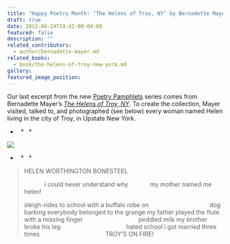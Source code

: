 ```yaml
---
title: "Happy Poetry Month: ‘The Helens of Troy, NY’ by Bernadette Mayer"
draft: true
date: 2013-04-24T19:42:00-04:00
featured: false
description: ""
related_contributors:
  - author/bernadette-mayer.md
related_books:
  - book/the-helens-of-troy-new-york.md
gallery:
featured_image_position: 
---
```


Our last excerpt from the new [Poetry Pamphlets](http://ndbooks.com/book/poetry-pamphlets) series comes from Bernadette Mayer’s [_The Helens of Troy, NY_](http://ndbooks.com/book/the-helens-of-troy-new-york). To create the collection, Mayer visited, talked to, and photographed (see below) every woman named Helen living in the city of Troy, in Upstate New York. 

*   *   *

![](https://www.ndbooks.com/images/journal/Helen_Worthington.jpg)

*   *   *

> HELEN WORTHINGTON BONESTEEL
> 
>             i could never understand why
>             my mother named me helen!
> 
> sleigh-rides to school
> with a buffalo robe on
>                                    dog barking
> everybody belonged to the grange
> my father played the flute
> with a missing finger
>                                 peddled milk
> my brother broke his leg
>                                       hated school
> i got married three times
>                                       TROY’S ON FIRE!

